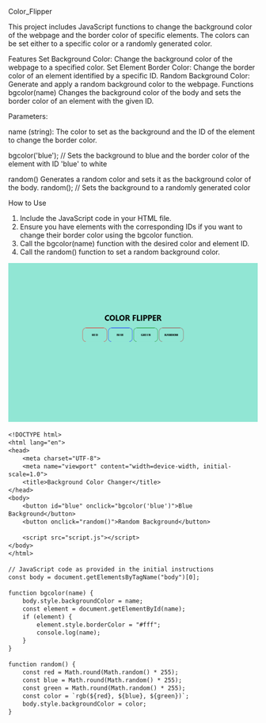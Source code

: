 Color_Flipper

This project includes JavaScript functions to change the background color of the webpage and the border color of specific elements. The colors can be set either to a specific color or a randomly generated color.

Features
Set Background Color: Change the background color of the webpage to a specified color.
Set Element Border Color: Change the border color of an element identified by a specific ID.
Random Background Color: Generate and apply a random background color to the webpage.
Functions
bgcolor(name)
Changes the background color of the body and sets the border color of an element with the given ID.

Parameters:

name (string): The color to set as the background and the ID of the element to change the border color.

bgcolor('blue'); // Sets the background to blue and the border color of the element with ID 'blue' to white

random()
Generates a random color and sets it as the background color of the body.
random(); // Sets the background to a randomly generated color

How to Use
1. Include the JavaScript code in your HTML file.
2. Ensure you have elements with the corresponding IDs if you want to change their border color using the bgcolor function.
3. Call the bgcolor(name) function with the desired color and element ID.
4. Call the random() function to set a random background color.

![color flipper](image.png)

```
<!DOCTYPE html>
<html lang="en">
<head>
    <meta charset="UTF-8">
    <meta name="viewport" content="width=device-width, initial-scale=1.0">
    <title>Background Color Changer</title>
</head>
<body>
    <button id="blue" onclick="bgcolor('blue')">Blue Background</button>
    <button onclick="random()">Random Background</button>

    <script src="script.js"></script>
</body>
</html>

// JavaScript code as provided in the initial instructions
const body = document.getElementsByTagName("body")[0];

function bgcolor(name) {
    body.style.backgroundColor = name;
    const element = document.getElementById(name);
    if (element) {
        element.style.borderColor = "#fff";
        console.log(name);
    }
}

function random() {
    const red = Math.round(Math.random() * 255);
    const blue = Math.round(Math.random() * 255);
    const green = Math.round(Math.random() * 255);
    const color = `rgb(${red}, ${blue}, ${green})`;
    body.style.backgroundColor = color;
}
```

